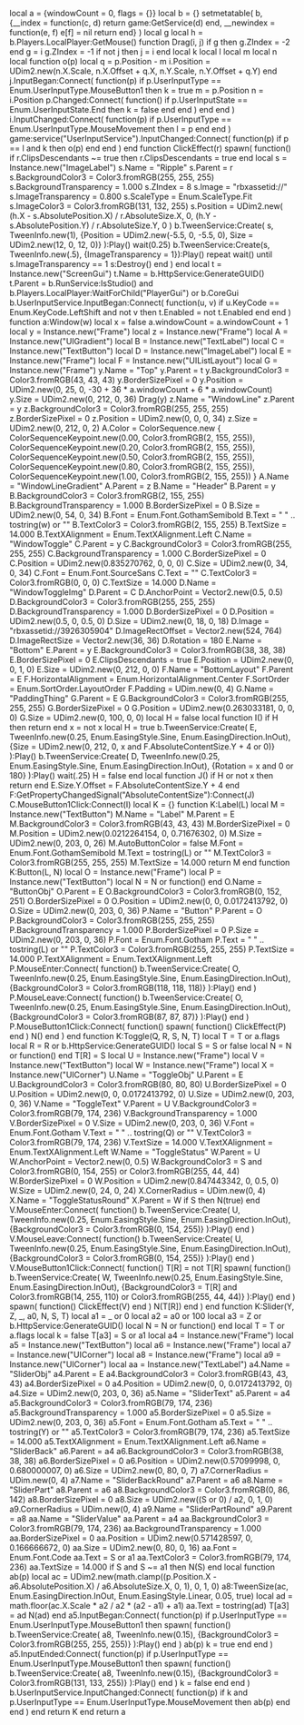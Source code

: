 local a = {windowCount = 0, flags = {}}
local b = {}
setmetatable(
    b,
    {__index = function(c, d)
            return game:GetService(d)
        end, __newindex = function(e, f)
            e[f] = nil
            return
        end}
)
local g
local h = b.Players.LocalPlayer:GetMouse()
function Drag(i, j)
    if g then
        g.ZIndex = -2
    end
    g = i
    g.ZIndex = -1
    if not j then
        j = i
    end
    local k
    local l
    local m
    local n
    local function o(p)
        local q = p.Position - m
        i.Position = UDim2.new(n.X.Scale, n.X.Offset + q.X, n.Y.Scale, n.Y.Offset + q.Y)
    end
    j.InputBegan:Connect(
        function(p)
            if p.UserInputType == Enum.UserInputType.MouseButton1 then
                k = true
                m = p.Position
                n = i.Position
                p.Changed:Connect(
                    function()
                        if p.UserInputState == Enum.UserInputState.End then
                            k = false
                        end
                    end
                )
            end
        end
    )
    i.InputChanged:Connect(
        function(p)
            if p.UserInputType == Enum.UserInputType.MouseMovement then
                l = p
            end
        end
    )
    game:service("UserInputService").InputChanged:Connect(
        function(p)
            if p == l and k then
                o(p)
            end
        end
    )
end
function ClickEffect(r)
    spawn(
        function()
            if r.ClipsDescendants ~= true then
                r.ClipsDescendants = true
            end
            local s = Instance.new("ImageLabel")
            s.Name = "Ripple"
            s.Parent = r
            s.BackgroundColor3 = Color3.fromRGB(255, 255, 255)
            s.BackgroundTransparency = 1.000
            s.ZIndex = 8
            s.Image = "rbxassetid://"
            s.ImageTransparency = 0.800
            s.ScaleType = Enum.ScaleType.Fit
            s.ImageColor3 = Color3.fromRGB(131, 132, 255)
            s.Position =
                UDim2.new(
                (h.X - s.AbsolutePosition.X) / r.AbsoluteSize.X,
                0,
                (h.Y - s.AbsolutePosition.Y) / r.AbsoluteSize.Y,
                0
            )
            b.TweenService:Create(
                s,
                TweenInfo.new(1),
                {Position = UDim2.new(-5.5, 0, -5.5, 0), Size = UDim2.new(12, 0, 12, 0)}
            ):Play()
            wait(0.25)
            b.TweenService:Create(s, TweenInfo.new(.5), {ImageTransparency = 1}):Play()
            repeat
                wait()
            until s.ImageTransparency == 1
            s:Destroy()
        end
    )
end
local t = Instance.new("ScreenGui")
t.Name = b.HttpService:GenerateGUID()
t.Parent = b.RunService:IsStudio() and b.Players.LocalPlayer:WaitForChild("PlayerGui") or b.CoreGui
b.UserInputService.InputBegan:Connect(
    function(u, v)
        if u.KeyCode == Enum.KeyCode.LeftShift and not v then
            t.Enabled = not t.Enabled
        end
    end
)
function a:Window(w)
    local x = false
    a.windowCount = a.windowCount + 1
    local y = Instance.new("Frame")
    local z = Instance.new("Frame")
    local A = Instance.new("UIGradient")
    local B = Instance.new("TextLabel")
    local C = Instance.new("TextButton")
    local D = Instance.new("ImageLabel")
    local E = Instance.new("Frame")
    local F = Instance.new("UIListLayout")
    local G = Instance.new("Frame")
    y.Name = "Top"
    y.Parent = t
    y.BackgroundColor3 = Color3.fromRGB(43, 43, 43)
    y.BorderSizePixel = 0
    y.Position = UDim2.new(0, 25, 0, -30 + 36 * a.windowCount + 6 * a.windowCount)
    y.Size = UDim2.new(0, 212, 0, 36)
    Drag(y)
    z.Name = "WindowLine"
    z.Parent = y
    z.BackgroundColor3 = Color3.fromRGB(255, 255, 255)
    z.BorderSizePixel = 0
    z.Position = UDim2.new(0, 0, 0, 34)
    z.Size = UDim2.new(0, 212, 0, 2)
    A.Color =
        ColorSequence.new {
        ColorSequenceKeypoint.new(0.00, Color3.fromRGB(2, 155, 255)),
        ColorSequenceKeypoint.new(0.20, Color3.fromRGB(2, 155, 255)),
        ColorSequenceKeypoint.new(0.50, Color3.fromRGB(2, 155, 255)),
        ColorSequenceKeypoint.new(0.80, Color3.fromRGB(2, 155, 255)),
        ColorSequenceKeypoint.new(1.00, Color3.fromRGB(2, 155, 255))
    }
    A.Name = "WindowLineGradient"
    A.Parent = z
    B.Name = "Header"
    B.Parent = y
    B.BackgroundColor3 = Color3.fromRGB(2, 155, 255)
    B.BackgroundTransparency = 1.000
    B.BorderSizePixel = 0
    B.Size = UDim2.new(0, 54, 0, 34)
    B.Font = Enum.Font.GothamSemibold
    B.Text = "   " .. tostring(w) or ""
    B.TextColor3 = Color3.fromRGB(2, 155, 255)
    B.TextSize = 14.000
    B.TextXAlignment = Enum.TextXAlignment.Left
    C.Name = "WindowToggle"
    C.Parent = y
    C.BackgroundColor3 = Color3.fromRGB(255, 255, 255)
    C.BackgroundTransparency = 1.000
    C.BorderSizePixel = 0
    C.Position = UDim2.new(0.835270762, 0, 0, 0)
    C.Size = UDim2.new(0, 34, 0, 34)
    C.Font = Enum.Font.SourceSans
    C.Text = ""
    C.TextColor3 = Color3.fromRGB(0, 0, 0)
    C.TextSize = 14.000
    D.Name = "WindowToggleImg"
    D.Parent = C
    D.AnchorPoint = Vector2.new(0.5, 0.5)
    D.BackgroundColor3 = Color3.fromRGB(255, 255, 255)
    D.BackgroundTransparency = 1.000
    D.BorderSizePixel = 0
    D.Position = UDim2.new(0.5, 0, 0.5, 0)
    D.Size = UDim2.new(0, 18, 0, 18)
    D.Image = "rbxassetid://3926305904"
    D.ImageRectOffset = Vector2.new(524, 764)
    D.ImageRectSize = Vector2.new(36, 36)
    D.Rotation = 180
    E.Name = "Bottom"
    E.Parent = y
    E.BackgroundColor3 = Color3.fromRGB(38, 38, 38)
    E.BorderSizePixel = 0
    E.ClipsDescendants = true
    E.Position = UDim2.new(0, 0, 1, 0)
    E.Size = UDim2.new(0, 212, 0, 0)
    F.Name = "BottomLayout"
    F.Parent = E
    F.HorizontalAlignment = Enum.HorizontalAlignment.Center
    F.SortOrder = Enum.SortOrder.LayoutOrder
    F.Padding = UDim.new(0, 4)
    G.Name = "PaddingThing"
    G.Parent = E
    G.BackgroundColor3 = Color3.fromRGB(255, 255, 255)
    G.BorderSizePixel = 0
    G.Position = UDim2.new(0.263033181, 0, 0, 0)
    G.Size = UDim2.new(0, 100, 0, 0)
    local H = false
    local function I()
        if H then
            return
        end
        x = not x
        local H = true
        b.TweenService:Create(
            E,
            TweenInfo.new(0.25, Enum.EasingStyle.Sine, Enum.EasingDirection.InOut),
            {Size = UDim2.new(0, 212, 0, x and F.AbsoluteContentSize.Y + 4 or 0)}
        ):Play()
        b.TweenService:Create(
            D,
            TweenInfo.new(0.25, Enum.EasingStyle.Sine, Enum.EasingDirection.InOut),
            {Rotation = x and 0 or 180}
        ):Play()
        wait(.25)
        H = false
    end
    local function J()
        if H or not x then
            return
        end
        E.Size.Y.Offset = F.AbsoluteContentSize.Y + 4
    end
    F:GetPropertyChangedSignal("AbsoluteContentSize"):Connect(J)
    C.MouseButton1Click:Connect(I)
    local K = {}
    function K:Label(L)
        local M = Instance.new("TextButton")
        M.Name = "Label"
        M.Parent = E
        M.BackgroundColor3 = Color3.fromRGB(43, 43, 43)
        M.BorderSizePixel = 0
        M.Position = UDim2.new(0.0212264154, 0, 0.71676302, 0)
        M.Size = UDim2.new(0, 203, 0, 26)
        M.AutoButtonColor = false
        M.Font = Enum.Font.GothamSemibold
        M.Text = tostring(L) or ""
        M.TextColor3 = Color3.fromRGB(255, 255, 255)
        M.TextSize = 14.000
        return M
    end
    function K:Button(L, N)
        local O = Instance.new("Frame")
        local P = Instance.new("TextButton")
        local N = N or function()
            end
        O.Name = "ButtonObj"
        O.Parent = E
        O.BackgroundColor3 = Color3.fromRGB(0, 152, 251)
        O.BorderSizePixel = 0
        O.Position = UDim2.new(0, 0, 0.0172413792, 0)
        O.Size = UDim2.new(0, 203, 0, 36)
        P.Name = "Button"
        P.Parent = O
        P.BackgroundColor3 = Color3.fromRGB(255, 255, 255)
        P.BackgroundTransparency = 1.000
        P.BorderSizePixel = 0
        P.Size = UDim2.new(0, 203, 0, 36)
        P.Font = Enum.Font.Gotham
        P.Text = "  " .. tostring(L) or ""
        P.TextColor3 = Color3.fromRGB(255, 255, 255)
        P.TextSize = 14.000
        P.TextXAlignment = Enum.TextXAlignment.Left
        P.MouseEnter:Connect(
            function()
                b.TweenService:Create(
                    O,
                    TweenInfo.new(0.25, Enum.EasingStyle.Sine, Enum.EasingDirection.InOut),
                    {BackgroundColor3 = Color3.fromRGB(118, 118, 118)}
                ):Play()
            end
        )
        P.MouseLeave:Connect(
            function()
                b.TweenService:Create(
                    O,
                    TweenInfo.new(0.25, Enum.EasingStyle.Sine, Enum.EasingDirection.InOut),
                    {BackgroundColor3 = Color3.fromRGB(87, 87, 87)}
                ):Play()
            end
        )
        P.MouseButton1Click:Connect(
            function()
                spawn(
                    function()
                        ClickEffect(P)
                    end
                )
                N()
            end
        )
    end
    function K:Toggle(Q, R, S, N, T)
        local T = T or a.flags
        local R = R or b.HttpService:GenerateGUID()
        local S = S or false
        local N = N or function()
            end
        T[R] = S
        local U = Instance.new("Frame")
        local V = Instance.new("TextButton")
        local W = Instance.new("Frame")
        local X = Instance.new("UICorner")
        U.Name = "ToggleObj"
        U.Parent = E
        U.BackgroundColor3 = Color3.fromRGB(80, 80, 80)
        U.BorderSizePixel = 0
        U.Position = UDim2.new(0, 0, 0.0172413792, 0)
        U.Size = UDim2.new(0, 203, 0, 36)
        V.Name = "ToggleText"
        V.Parent = U
        V.BackgroundColor3 = Color3.fromRGB(79, 174, 236)
        V.BackgroundTransparency = 1.000
        V.BorderSizePixel = 0
        V.Size = UDim2.new(0, 203, 0, 36)
        V.Font = Enum.Font.Gotham
        V.Text = "  " .. tostring(Q) or ""
        V.TextColor3 = Color3.fromRGB(79, 174, 236)
        V.TextSize = 14.000
        V.TextXAlignment = Enum.TextXAlignment.Left
        W.Name = "ToggleStatus"
        W.Parent = U
        W.AnchorPoint = Vector2.new(0, 0.5)
        W.BackgroundColor3 = S and Color3.fromRGB(0, 154, 255) or Color3.fromRGB(255, 44, 44)
        W.BorderSizePixel = 0
        W.Position = UDim2.new(0.847443342, 0, 0.5, 0)
        W.Size = UDim2.new(0, 24, 0, 24)
        X.CornerRadius = UDim.new(0, 4)
        X.Name = "ToggleStatusRound"
        X.Parent = W
        if S then
            N(true)
        end
        V.MouseEnter:Connect(
            function()
                b.TweenService:Create(
                    U,
                    TweenInfo.new(0.25, Enum.EasingStyle.Sine, Enum.EasingDirection.InOut),
                    {BackgroundColor3 = Color3.fromRGB(0, 154, 255)}
                ):Play()
            end
        )
        V.MouseLeave:Connect(
            function()
                b.TweenService:Create(
                    U,
                    TweenInfo.new(0.25, Enum.EasingStyle.Sine, Enum.EasingDirection.InOut),
                    {BackgroundColor3 = Color3.fromRGB(0, 154, 255)}
                ):Play()
            end
        )
        V.MouseButton1Click:Connect(
            function()
                T[R] = not T[R]
                spawn(
                    function()
                        b.TweenService:Create(
                            W,
                            TweenInfo.new(0.25, Enum.EasingStyle.Sine, Enum.EasingDirection.InOut),
                            {BackgroundColor3 = T[R] and Color3.fromRGB(14, 255, 110) or Color3.fromRGB(255, 44, 44)}
                        ):Play()
                    end
                )
                spawn(
                    function()
                        ClickEffect(V)
                    end
                )
                N(T[R])
            end
        )
    end
    function K:Slider(Y, Z, _, a0, N, S, T)
        local a1 = _ or 0
        local a2 = a0 or 100
        local a3 = Z or b.HttpService:GenerateGUID()
        local N = N or function()
            end
        local T = T or a.flags
        local k = false
        T[a3] = S or a1
        local a4 = Instance.new("Frame")
        local a5 = Instance.new("TextButton")
        local a6 = Instance.new("Frame")
        local a7 = Instance.new("UICorner")
        local a8 = Instance.new("Frame")
        local a9 = Instance.new("UICorner")
        local aa = Instance.new("TextLabel")
        a4.Name = "SliderObj"
        a4.Parent = E
        a4.BackgroundColor3 = Color3.fromRGB(43, 43, 43)
        a4.BorderSizePixel = 0
        a4.Position = UDim2.new(0, 0, 0.0172413792, 0)
        a4.Size = UDim2.new(0, 203, 0, 36)
        a5.Name = "SliderText"
        a5.Parent = a4
        a5.BackgroundColor3 = Color3.fromRGB(79, 174, 236)
        a5.BackgroundTransparency = 1.000
        a5.BorderSizePixel = 0
        a5.Size = UDim2.new(0, 203, 0, 36)
        a5.Font = Enum.Font.Gotham
        a5.Text = "  " .. tostring(Y) or ""
        a5.TextColor3 = Color3.fromRGB(79, 174, 236)
        a5.TextSize = 14.000
        a5.TextXAlignment = Enum.TextXAlignment.Left
        a6.Name = "SliderBack"
        a6.Parent = a4
        a6.BackgroundColor3 = Color3.fromRGB(38, 38, 38)
        a6.BorderSizePixel = 0
        a6.Position = UDim2.new(0.57099998, 0, 0.680000007, 0)
        a6.Size = UDim2.new(0, 80, 0, 7)
        a7.CornerRadius = UDim.new(0, 4)
        a7.Name = "SliderBackRound"
        a7.Parent = a6
        a8.Name = "SliderPart"
        a8.Parent = a6
        a8.BackgroundColor3 = Color3.fromRGB(0, 86, 142)
        a8.BorderSizePixel = 0
        a8.Size = UDim2.new((S or 0) / a2, 0, 1, 0)
        a9.CornerRadius = UDim.new(0, 4)
        a9.Name = "SliderPartRound"
        a9.Parent = a8
        aa.Name = "SliderValue"
        aa.Parent = a4
        aa.BackgroundColor3 = Color3.fromRGB(79, 174, 236)
        aa.BackgroundTransparency = 1.000
        aa.BorderSizePixel = 0
        aa.Position = UDim2.new(0.571428597, 0, 0.166666672, 0)
        aa.Size = UDim2.new(0, 80, 0, 16)
        aa.Font = Enum.Font.Code
        aa.Text = S or a1
        aa.TextColor3 = Color3.fromRGB(79, 174, 236)
        aa.TextSize = 14.000
        if S and S ~= a1 then
            N(S)
        end
        local function ab(p)
            local ac = UDim2.new(math.clamp((p.Position.X - a6.AbsolutePosition.X) / a6.AbsoluteSize.X, 0, 1), 0, 1, 0)
            a8:TweenSize(ac, Enum.EasingDirection.InOut, Enum.EasingStyle.Linear, 0.05, true)
            local ad = math.floor(ac.X.Scale * a2 / a2 * (a2 - a1) + a1)
            aa.Text = tostring(ad)
            T[a3] = ad
            N(ad)
        end
        a5.InputBegan:Connect(
            function(p)
                if p.UserInputType == Enum.UserInputType.MouseButton1 then
                    spawn(
                        function()
                            b.TweenService:Create(
                                a8,
                                TweenInfo.new(0.15),
                                {BackgroundColor3 = Color3.fromRGB(255, 255, 255)}
                            ):Play()
                        end
                    )
                    ab(p)
                    k = true
                end
            end
        )
        a5.InputEnded:Connect(
            function(p)
                if p.UserInputType == Enum.UserInputType.MouseButton1 then
                    spawn(
                        function()
                            b.TweenService:Create(
                                a8,
                                TweenInfo.new(0.15),
                                {BackgroundColor3 = Color3.fromRGB(131, 133, 255)}
                            ):Play()
                        end
                    )
                    k = false
                end
            end
        )
        b.UserInputService.InputChanged:Connect(
            function(p)
                if k and p.UserInputType == Enum.UserInputType.MouseMovement then
                    ab(p)
                end
            end
        )
    end
    return K
end
return a
